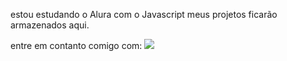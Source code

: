 estou estudando o Alura
com o Javascript
meus projetos ficarão armazenados aqui.

entre em contanto comigo com:
![](link)

